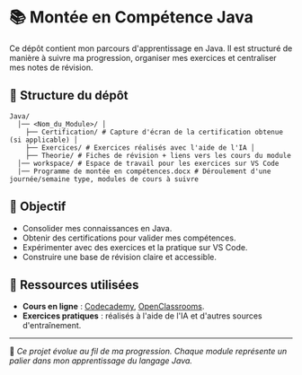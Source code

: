 # 📚 Montée en Compétence Java

Ce dépôt contient mon parcours d'apprentissage en Java. Il est structuré de manière à suivre ma progression, organiser mes exercices et centraliser mes notes de révision.

## 📂 Structure du dépôt
```
Java/ 
  │── <Nom_du_Module>/ │ 
    ├── Certification/ # Capture d'écran de la certification obtenue (si applicable) │ 
    ├── Exercices/ # Exercices réalisés avec l'aide de l'IA │ 
    ├── Theorie/ # Fiches de révision + liens vers les cours du module 
  │── workspace/ # Espace de travail pour les exercices sur VS Code 
  |── Programme de montée en compétences.docx # Déroulement d'une journée/semaine type, modules de cours à suivre
 ``` 
## 🚀 Objectif

- Consolider mes connaissances en Java.
- Obtenir des certifications pour valider mes compétences.
- Expérimenter avec des exercices et la pratique sur VS Code.
- Construire une base de révision claire et accessible.

## 🔗 Ressources utilisées

- **Cours en ligne** : [Codecademy](https://www.codecademy.com/), [OpenClassrooms](https://openclassrooms.com/).
- **Exercices pratiques** : réalisés à l'aide de l'IA et d'autres sources d'entraînement.

---

📌 _Ce projet évolue au fil de ma progression. Chaque module représente un palier dans mon apprentissage du langage Java._ 

